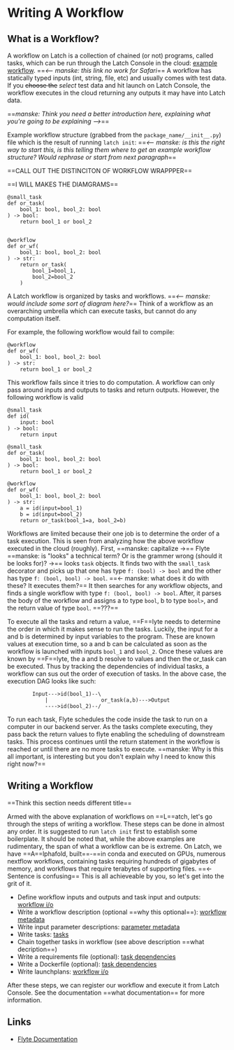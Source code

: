 # Writing A Workflow

## What is a Workflow?

A workflow on Latch is a collection of chained (or not) programs, called tasks, which can be run through the Latch Console in the cloud: [example workflow](https://console.latch.bio/se/crispresso2). ==*<-- manske: this link no work for Safari*== A workflow has statically typed inputs (int, string, file, etc) and usually comes with test data. If you ~~choose the~~ *select* test data and hit launch on Latch Console, the workflow executes in the cloud returning any outputs it may have into Latch data.

==*manske: Think you need a better introduction here, explaining what you're going to be explaining -->*==

Example workflow structure (grabbed from the `package_name/__init__.py`) file which is the result of running `latch init`: ==*<-- manske: is this the right way to start this, is this telling them where to get an example workflow structure? Would rephrase or start from next paragraph*==

==CALL OUT THE DISTINCITON OF WORKFLOW WRAPPPER==

==I WILL MAKES THE DIAMGRAMS==

```
@small_task
def or_task(
    bool_1: bool, bool_2: bool
) -> bool:
    return bool_1 or bool_2


@workflow
def or_wf(
    bool_1: bool, bool_2: bool
) -> str:
    return or_task(
        bool_1=bool_1,
        bool_2=bool_2
    )
```

A Latch workflow is organized by tasks and workflows. ==*<-- manske: would include some sort of diagram here?*== Think of a workflow as an overarching umbrella which can execute tasks, but cannot do any computation itself. 

For example, the following workflow would fail to compile:

```
@workflow
def or_wf(
    bool_1: bool, bool_2: bool
) -> str:
    return bool_1 or bool_2
```
This workflow fails since it tries to do computation. A workflow can only pass around inputs and outputs to tasks and return outputs. However, the following workflow is valid

```
@small_task
def id(
    input: bool
) -> bool:
    return input

@small_task
def or_task(
    bool_1: bool, bool_2: bool
) -> bool:
    return bool_1 or bool_2

@workflow
def or_wf(
    bool_1: bool, bool_2: bool
) -> str:
    a = id(input=bool_1)
    b = id(input=bool_2)
    return or_task(bool_1=a, bool_2=b)
```

Workflows are limited because their one job is to determine the order of a task execution. This is seen from analyzing how the above workflow executed in the cloud (roughly). First, ==manske: capitalize ->== Flyte ==manske: is "looks" a technical term? Or is the grammer wrong (should it be looks for)? ->== looks `task` objects. It finds two with the `small_task` decorator and picks up that one has type `f: (bool) -> bool` and the other has type `f: (bool, bool) -> bool`.  ==<- manske: what does it do with these? It executes them?== It then searches for any workflow objects, and finds a single workflow with type `f: (bool, bool) -> bool`. After, it parses the body of the workflow and assigns a to type `bool`, b to type `bool>`, and the return value of type `bool`. ==???==

To execute all the tasks and return a value, ==F==lyte needs to determine the order in which it makes sense to run the tasks. Luckily, the input for a and b is determined by input variables to the program. These are known values at execution time, so a and b can be calculated as soon as the workflow is launched with inputs `bool_1` and `bool_2`. Once these values are known by ==F==lyte, the a and b resolve to values and then the or_task can be executed. Thus by tracking the dependencies of individual tasks, a workflow can sus out the order of execution of tasks. In the above case, the execution DAG looks like such:

			Input--->id(bool_1)--\
				|			      or_task(a,b)--->Output
			    ---->id(bool_2)--/
			  
To run each task, Flyte schedules the code inside the task to run on a computer in our backend server. As the tasks complete executing, they pass back the return values to flyte enabling the scheduling of downstream tasks. This process continues until the return statement in the workflow is reached or until there are no more tasks to execute. ==manske: Why is this all important, is interesting but you don't explain why I need to know this right now?==

## Writing a Workflow 

==Think this section needs different title==

Armed with the above explanation of workflows on ==L==atch, let's go through the steps of writing a workflow. These steps can be done in almost any order. It is suggested to run `latch init` first to establish some boilerplate. It should be noted that, while the above examples are rudimentary, the span of what a workflow can be is extreme. On Latch, we have ==A==lphafold, built==-==in conda and executed on GPUs, numerous nextflow workflows, containing tasks requiring hundreds of gigabytes of memory, and workflows that require terabytes of supporting files. ==<- Sentence is confusing== This is all achieveable by you, so let's get into the grit of it.

* Define workflow inputs and outputs and task input and outputs: [workflow i/o](workflow_io.md)
* Write a workflow description (optional ==why this optional==): [workflow metadata](workflow_metadata.md)
* Write input parameter descriptions: [parameter metadata](parameter_metadata.md)
* Write tasks: [tasks](tasks.md)
* Chain together tasks in workflow (see above description ==what decription==)
* Write a requirements file (optional): [task dependencies](task_dependencies.md)
* Write a Dockerfile (optional): [task dependencies](task_dependencies.md)
* Write launchplans: [workflow i/o](workflow_io.md)

After these steps, we can register our workflow and execute it from Latch Console. See the documentation ==what documentation== for more information.


## Links

* [Flyte Documentation](https://docs.flyte.org/projects/cookbook/en/latest/index.html)